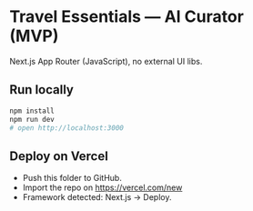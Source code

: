 # Travel Essentials — AI Curator (MVP)

Next.js App Router (JavaScript), no external UI libs.

## Run locally
```bash
npm install
npm run dev
# open http://localhost:3000
```

## Deploy on Vercel
- Push this folder to GitHub.
- Import the repo on https://vercel.com/new
- Framework detected: Next.js → Deploy.
